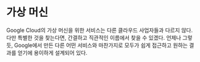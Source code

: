 # 가상 머신

Google Cloud의 가상 머신을 위한 서비스는 다른 클라우드 사업자들과 다르지 않다. 
다만 특별한 것을 찾는다면, 간결하고 직관적인 이름에서 찾을 수 있겠다. 언제나 그렇듯, Google에서 만든
다른 어떤 서비스와 마찬가지로 모두가 쉽게 접근하고 원하는 결과를 얻기에 용이하게 설계되어 있다.